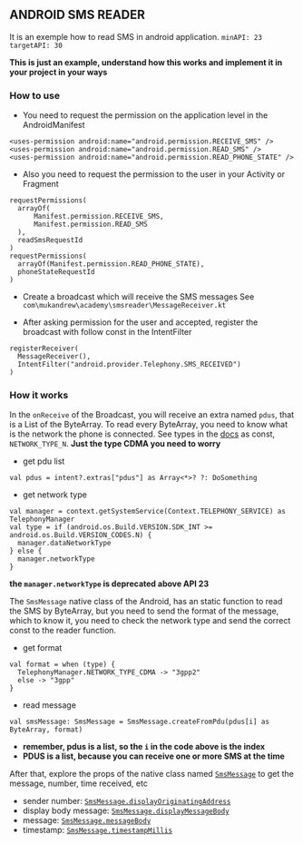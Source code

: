 
##  ANDROID SMS READER

It is an exemple how to read SMS in android application.
`minAPI: 23`
`targetAPI: 30`

**This is just an example, understand how this works and implement it in your project in your ways**

### How to use
- You need to request the permission on the application level in the AndroidManifest

```xml=
<uses-permission android:name="android.permission.RECEIVE_SMS" />  
<uses-permission android:name="android.permission.READ_SMS" />  
<uses-permission android:name="android.permission.READ_PHONE_STATE" />
```

- Also you need to request the permission to the user in your Activity or Fragment

```kotlin=
requestPermissions(  
  arrayOf(
	  Manifest.permission.RECEIVE_SMS, 
	  Manifest.permission.READ_SMS
  ),  
  readSmsRequestId  
)
requestPermissions(  
  arrayOf(Manifest.permission.READ_PHONE_STATE),  
  phoneStateRequestId  
)
```
- Create a broadcast which will receive the SMS messages
See `com\mukandrew\academy\smsreader\MessageReceiver.kt`

- After asking permission for the user and accepted, register the broadcast with follow const in the IntentFilter
```kotlin=
registerReceiver(  
  MessageReceiver(),  
  IntentFilter("android.provider.Telephony.SMS_RECEIVED")  
)
```
### How it works
In the `onReceive` of the Broadcast, you will receive an extra named `pdus`, that is a List of the ByteArray.
To read every ByteArray, you need to know what is the network the phone is connected. See types in the [docs](https://developer.android.com/reference/android/telephony/TelephonyManager) as const, `NETWORK_TYPE_N`.
**Just the type CDMA you need to worry**

- get pdu list
```kotlin=
val pdus = intent?.extras["pdus"] as Array<*>? ?: DoSomething
```

- get network type
```kotlin=
val manager = context.getSystemService(Context.TELEPHONY_SERVICE) as TelephonyManager  
val type = if (android.os.Build.VERSION.SDK_INT >= android.os.Build.VERSION_CODES.N) {  
  manager.dataNetworkType  
} else {  
  manager.networkType  
}
```
**the `manager.networkType` is deprecated above API 23**

The `SmsMessage` native class of the Android, has an static function to read the SMS by ByteArray, but you need to send the format of the message, which to know it, you need to check the network type and send the correct const to the reader function.

- get format
```kotlin=
val format = when (type) {  
  TelephonyManager.NETWORK_TYPE_CDMA -> "3gpp2"  
  else -> "3gpp"  
}
```

- read message
```kotlin=
val smsMessage: SmsMessage = SmsMessage.createFromPdu(pdus[i] as ByteArray, format)
```
- **remember, pdus is a list, so the `i` in the code above is the index**
- **PDUS is a list, because you can receive one or more SMS at the time**

After that, explore the props of the native class named [`SmsMessage`](https://developer.android.com/reference/android/telephony/SmsMessage) to get the message, number, time received, etc

- sender number: [`SmsMessage.displayOriginatingAddress`](https://developer.android.com/reference/android/telephony/SmsMessage#getDisplayOriginatingAddress())
- display body message: [`SmsMessage.displayMessageBody`](https://developer.android.com/reference/android/telephony/SmsMessage#getDisplayMessageBody())
- message: [`SmsMessage.messageBody`](https://developer.android.com/reference/android/telephony/SmsMessage#getMessageBody())
- timestamp: [`SmsMessage.timestampMillis`](https://developer.android.com/reference/android/telephony/SmsMessage#getTimestampMillis())